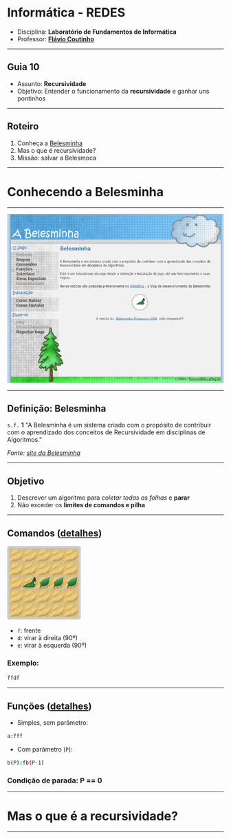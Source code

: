 # Informática - REDES

- Disciplina: **Laboratório de Fundamentos de Informática**
- Professor: **[Flávio Coutinho](mailto:coutinho@decom.cefetmg.br)**

---

## Guia 10

- Assunto: **Recursividade**
- Objetivo: Entender o funcionamento da **recursividade** e ganhar uns pontinhos

---

## Roteiro

1. Conheça a [Belesminha](http://homepages.dcc.ufmg.br/~flavioro/belesminha/index.html)
1. Mas o que é recursividade?
1. Missão: salvar a Belesmoca


---

# Conhecendo a **Belesminha**

---

![Uma tela do site da Belesminha](images/belesminha.png)

---

## Definição: Belesminha

`s.f.` **1** "A Belesminha é um sistema criado com o propósito de contribuir com o
aprendizado dos conceitos de Recursividade em disciplinas de Algoritmos."

_Fonte: [site da Belesminha](http://homepages.dcc.ufmg.br/~flavioro/belesminha/index.html)_

---

## Objetivo

1. Descrever um algoritmo para _coletar todas as folhas_ e **parar**
1. Não exceder os **limites de comandos e pilha**

---

## Comandos ([detalhes](http://homepages.dcc.ufmg.br/~flavioro/belesminha/comandos.htm))

![Tela do jogo Belesminha mostrando a Belesminha e algumas folhas em seu caminho](/images/belesminha-tela1.gif)

- `f`: frente
- `d`: virar à direita (90º)
- `e`: virar à esquerda (90º)

### Exemplo:

```bash
ffdf
```
---

## Funções ([detalhes](http://homepages.dcc.ufmg.br/~flavioro/belesminha/funcoes.htm))

- Simples, sem parâmetro:
```bash
a:fff
```
- Com parâmetro (`P`):
```bash
b(P):fb(P-1)
```

### Condição de parada: P == 0

---

# Mas o que é a **recursividade**?

---
